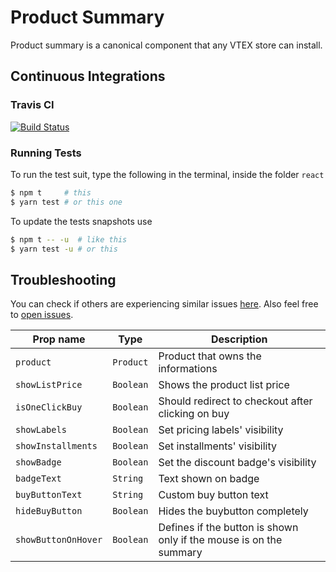 # Product Summary

Product summary is a canonical component that any VTEX store can install. 

## Continuous Integrations 

### Travis CI 
[![Build Status](https://travis-ci.org/vtex-apps/product-summary.svg?branch=master)](https://travis-ci.org/vtex-apps/product-summary)

### Running Tests

To run the test suit, type the following in the terminal, inside the folder `react`

```sh
$ npm t     # this
$ yarn test # or this one
```

To update the tests snapshots use

```sh
$ npm t -- -u  # like this
$ yarn test -u # or this
```
## Troubleshooting

You can check if others are experiencing similar issues [here](https://github.com/vtex-apps/product-summary/issues). Also feel free to [open issues](https://github.com/vtex-apps/product-summary/issues/new).

| Prop name          | Type       | Description                                                                 |
| ------------------ | ---------- | --------------------------------------------------------------------------- |
| `product`          | `Product`  | Product that owns the informations                                          |
| `showListPrice`    | `Boolean`  | Shows the product list price                                                |
| `isOneClickBuy`    | `Boolean`  | Should redirect to checkout after clicking on buy                           |
| `showLabels`       | `Boolean`  | Set pricing labels' visibility                                              |
| `showInstallments` | `Boolean`  | Set installments' visibility                                                |
| `showBadge`        | `Boolean`  | Set the discount badge's visibility                                         |
| `badgeText`        | `String`   | Text shown on badge                                                         |
| `buyButtonText`    | `String`   | Custom buy button text                                                      |
| `hideBuyButton`    | `Boolean`  | Hides the buybutton completely                                              |
| `showButtonOnHover`| `Boolean`  | Defines if the button is shown only if the mouse is on the summary          |